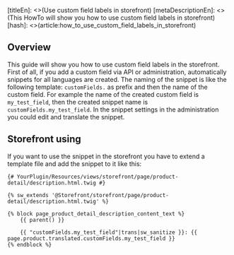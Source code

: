 [titleEn]: <>(Use custom field labels in storefront)
[metaDescriptionEn]: <>(This HowTo will show you how to use custom field labels in storefront)
[hash]: <>(article:how_to_use_custom_field_labels_in_storefront)

## Overview

This guide will show you how to use custom field labels in the storefront. First of all, if you add a custom field via
API or administration, automatically snippets for all languages are created. The naming of the snippet is like the following
template: `customFields.` as prefix and then the name of the custom field. For example the name of the created custom field
is `my_test_field`, then the created snippet name is `customFields.my_test_field`. In the snippet settings in the administration
you could edit and translate the snippet.

## Storefront using

If you want to use the snippet in the storefront you have to extend a template file and add the snippet to it like this:
```twig
{# YourPlugin/Resources/views/storefront/page/product-detail/description.html.twig #}

{% sw_extends '@Storefront/storefront/page/product-detail/description.html.twig' %}

{% block page_product_detail_description_content_text %}
    {{ parent() }}
    
    {{ "customFields.my_test_field"|trans|sw_sanitize }}: {{ page.product.translated.customFields.my_test_field }}
{% endblock %}
```
